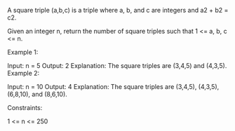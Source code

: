 A square triple (a,b,c) is a triple where a, b, and c are integers and a2 + b2 = c2.

Given an integer n, return the number of square triples such that 1 <= a, b, c <= n.

 

Example 1:

Input: n = 5
Output: 2
Explanation: The square triples are (3,4,5) and (4,3,5).
Example 2:

Input: n = 10
Output: 4
Explanation: The square triples are (3,4,5), (4,3,5), (6,8,10), and (8,6,10).
 

Constraints:

1 <= n <= 250
